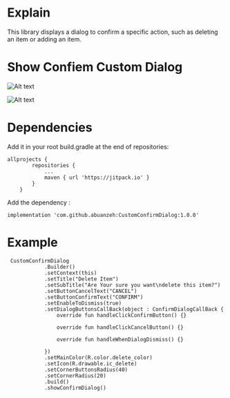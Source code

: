 
# Explain 
This library displays a dialog to confirm a specific action, such as deleting an item or adding an item.

# Show Confiem Custom Dialog

![Alt text](https://firebasestorage.googleapis.com/v0/b/recalcerview.appspot.com/o/Screenshot_20220320-162304_Custom_Confirm_Dialog%5B1%5D.jpg?alt=media&token=cc5a9556-bbe2-4e67-bde2-eb53eb77112a)

![Alt text](https://firebasestorage.googleapis.com/v0/b/recalcerview.appspot.com/o/Screenshot_20220320-162212_Custom_Confirm_Dialog%5B1%5D.jpg?alt=media&token=9992a6c4-b523-41e9-84c9-380d7cf00289)

# Dependencies 
Add it in your root build.gradle at the end of repositories:
```
allprojects {
		repositories {
			...
			maven { url 'https://jitpack.io' }
		}
	}
```
Add the dependency :
```
implementation 'com.github.abuanzeh:CustomConfirmDialog:1.0.0'

```

# Example 
```
 CustomConfirmDialog
            .Builder()
            .setContext(this)
            .setTitle("Delete Item")
            .setSubTitle("Are Your sure you want\ndelete this item?")
            .setButtonCancelText("CANCEL")
            .setButtonConfirmText("CONFIRM")
            .setEnableToDismiss(true)
            .setDialogButtonsCallBack(object : ConfirmDialogCallBack {
                override fun handleClickConfirmButton() {}

                override fun handleClickCancelButton() {}

                override fun handleWhenDialogDismiss() {}

            })
            .setMainColor(R.color.delete_color)
            .setIcon(R.drawable.ic_delete)
            .setCornerButtonsRadius(40)
            .setCornerRadius(20)
            .build()
            .showConfirmDialog()   
	    
```	    
